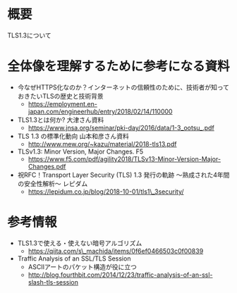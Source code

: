 # 概要
TLS1.3について

# 全体像を理解するために参考になる資料
- 今なぜHTTPS化なのか？インターネットの信頼性のために、技術者が知っておきたいTLSの歴史と技術背景
  - https://employment.en-japan.com/engineerhub/entry/2018/02/14/110000
- TLS1.3とは何か? 大津さん資料
  - https://www.jnsa.org/seminar/pki-day/2016/data/1-3_ootsu_.pdf
- TLS 1.3 の標準化動向 山本和彦さん資料
  - http://www.mew.org/~kazu/material/2018-tls13.pdf
- TLSv1.3: Minor Version, Major Changes. F5
  - https://www.f5.com/pdf/agility2018/TLSv13-Minor-Version-Major-Changes.pdf
- 祝RFC！Transport Layer Security (TLS) 1.3 発行の軌跡 ～熟成された4年間の安全性解析～  レピダム
  - https://lepidum.co.jp/blog/2018-10-01/tls1\_3security/

# 参考情報
- TLS1.3で使える・使えない暗号アルゴリズム
  - https://qiita.com/s\_machida/items/0f6ef0466503c0f00839
- Traffic Analysis of an SSL/TLS Session
  - ASCIIアートのパケット構造が役に立つ
  - http://blog.fourthbit.com/2014/12/23/traffic-analysis-of-an-ssl-slash-tls-session
